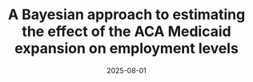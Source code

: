 ---
title: "A Bayesian approach to estimating the effect of the ACA Medicaid expansion on employment levels"
collection: publications
category: manuscripts
permalink: /publication/2010-10-01-paper-title-number-2
date: 2025-08-01
venue: 'In preparation'
---